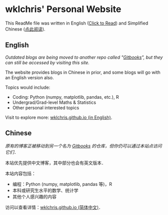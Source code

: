 # wklchris' Personal Website

This ReadMe file was written in English ([Click to Read](#English)) and Simplified Chinese ([点此阅读](#Chinese)). 

## English

*Outdated blogs are being moved to another repo called "[Gitbooks](https://github.com/wklchris/Gitbooks)", but they can still be accessed by visiting this site.*

The website provides blogs in Chinese in prior, and some blogs will go with an English version also. 

Topics would include:
- Coding: Python (numpy, matplotlib, pandas, etc.), R
- Undergrad/Grad-level Maths & Statistics
- Other personal interested topics

Visit to explore more: [wklchris.github.io (in English)](https://wklchris.github.io).

## Chinese

*原有的博客正被移动到另一个名为 [Gitbooks](https://github.com/wklchris/Gitbooks) 的仓库，但你仍可以通过本站点访问它们．*

本站优先提供中文博客，其中部分也会有英文版本．

本站内容包括：
- 编程：Python (numpy, matplotlib, pandas 等)，R
- 本科或研究生水平的数学、统计学
- 其他个人感兴趣的内容

访问以查看详情：[wklchris.github.io (简体中文)](https://wklchris.github.io)．